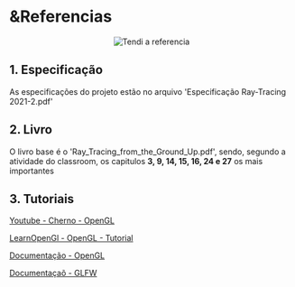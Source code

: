 # &Referencias

<div align = center>
<image src = https://user-images.githubusercontent.com/61971951/158562275-3af6da0c-6f00-4c3c-b4c0-7da32dd3dc32.gif alt="Tendi a referencia" >
</div>
  
## 1. Especificação
As especificações do projeto estão no arquivo 'Especificação Ray-Tracing 2021-2.pdf'

## 2. Livro
O livro base é o 'Ray_Tracing_from_the_Ground_Up.pdf', sendo, segundo a atividade do classroom, os capitulos **3, 9, 14, 15, 16, 24 e 27** os mais importantes

## 3. Tutoriais
[Youtube - Cherno - OpenGL](https://www.youtube.com/watch?v=W3gAzLwfIP0&list=PLlrATfBNZ98foTJPJ_Ev03o2oq3-GGOS2&ab_channel=TheCherno)

[LearnOpenGl - OpenGL - Tutorial](https://www.youtube.com/watch?v=W3gAzLwfIP0&list=PLlrATfBNZ98foTJPJ_Ev03o2oq3-GGOS2&ab_channel=TheCherno)

[Documentação - OpenGL](https://docs.gl/)

[Documentaçaõ - GLFW](https://www.glfw.org/documentation)

